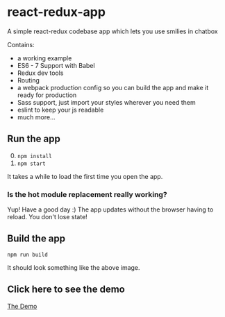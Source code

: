 # react-redux-app
A simple react-redux codebase app which lets you use smilies in chatbox

Contains: 

* a working example
* ES6 - 7 Support with Babel
* Redux dev tools
* Routing
* a webpack production config so you can build the app and make it ready for production
* Sass support, just import your styles wherever you need them
* eslint to keep your js readable
* much more...

## Run the app

0. ```npm install```
0. ```npm start```

It takes a while to load the first time you open the app.

### Is the hot module replacement really working?

Yup! Have a good day :)
The app updates without the browser having to reload. You don't lose state!

## Build the app
```npm run build```

It should look something like the above image.

## Click here to see the demo 

<a href="http://ankitatechie.github.io/typeset">The Demo</a>
